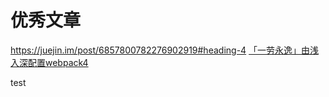 # 优秀文章
https://juejin.im/post/6857800782276902919#heading-4
[「一劳永逸」由浅入深配置webpack4](https://juejin.im/post/6859888538004783118)

test